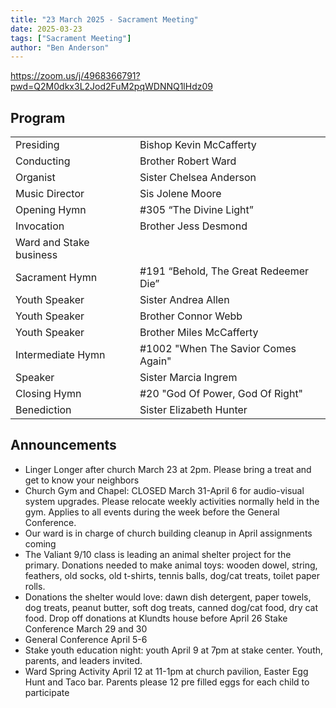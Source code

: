 ```yaml
---
title: "23 March 2025 - Sacrament Meeting"
date: 2025-03-23
tags: ["Sacrament Meeting"]
author: "Ben Anderson"
---
```


<https://zoom.us/j/4968366791?pwd=Q2M0dkx3L2Jod2FuM2pqWDNNQ1lHdz09>

## Program

|                         |                                       |
| ----------------------- | ------------------------------------- |
| Presiding               | Bishop Kevin McCafferty               |
| Conducting              | Brother Robert Ward                   |
| Organist                | Sister Chelsea Anderson               |
| Music Director          | Sis Jolene Moore                      |
| Opening Hymn            | #305 “The Divine Light”               |
| Invocation              | Brother Jess Desmond                  |
| Ward and Stake business |                                       |
| Sacrament Hymn          | #191 “Behold, The Great Redeemer Die” |
| Youth Speaker           | Sister Andrea Allen                   |
| Youth Speaker           | Brother Connor Webb                   |
| Youth Speaker           | Brother Miles McCafferty              |
| Intermediate Hymn       | #1002 "When The Savior Comes Again"   |
| Speaker                 | Sister Marcia Ingrem                  |
| Closing Hymn            | #20 "God Of Power, God Of Right"      |
| Benediction             | Sister Elizabeth Hunter               |

## Announcements

- Linger Longer after church March 23 at 2pm. Please bring a treat and get to know your neighbors
- Church Gym and Chapel: CLOSED March 31-April 6 for audio-visual system upgrades. Please relocate weekly activities normally held in the gym. Applies to all events during the week before the General Conference.
- Our ward is in charge of church building cleanup in April assignments coming
- The Valiant 9/10 class is leading an animal shelter project for the primary. Donations needed to make animal toys: wooden dowel, string, feathers, old socks, old t-shirts, tennis balls, dog/cat treats, toilet paper rolls. 
- Donations the shelter would love: dawn dish detergent, paper towels, dog treats, peanut butter, soft dog treats, canned dog/cat food, dry cat food. Drop off donations at Klundts house before April 26
Stake Conference March 29 and 30
- General Conference April 5-6
- Stake youth education night: youth April 9 at 7pm at stake center. Youth, parents, and leaders invited.
- Ward Spring Activity April 12 at 11-1pm at church pavilion, Easter Egg Hunt and Taco bar. Parents please 12 pre filled eggs for each child to participate 
